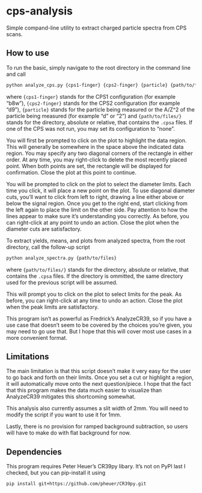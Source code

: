 # cps-analysis

 Simple compand-line utility to extract charged particle spectra from CPS scans.

## How to use

 To run the basic, simply navigate to the root directory in the command line and call
 ~~~bash
 python analyze_cps.py {cps1-finger} {cps2-finger} {particle} {path/to/files/}
 ~~~
 where `{cps1-finger}` stands for the CPS1 configuration (for example “b8w”),
 `{cps2-finger}` stands for the CPS2 configuration (for example “d9”),
 `{particle}` stands for the particle being measured or the A/Z^2 of the particle being measured (for example “d” or “2”)
 and `{path/to/files/}` stands for the directory, absolute or relative, that contains the `.cpsa` files.
 If one of the CPS was not run, you may set its configuration to “none”.

 You will first be prompted to click on the plot to highlight the data region.
 This will generally be somewhere in the space above the indicated data region.
 You may specify any two diagonal corners of the rectangle in either order.
 At any time, you may right-click to delete the most recently placed point.
 When both points are set, the rectangle will be displayed for confirmation.
 Close the plot at this point to continue.

 You will be prompted to click on the plot to select the diameter limits.
 Each time you click, it will place a new point on the plot.
 To use diagonal diameter cuts, you’ll want to click from left to right,
 drawing a line either above or below the signal region.
 Once you get to the right end, start clicking from the left again to place the limit on the other side.
 Pay attention to how the lines appear to make sure it’s understanding you correctly.
 As before, you can right-click at any point to undo an action.
 Close the plot when the diameter cuts are satisfactory.

 To extract yields, means, and plots from analyzed spectra,
 from the root directory, call the follow-up script
 ~~~bash
 python analyze_spectra.py {path/to/files}
 ~~~
 where `{path/to/files/}` stands for the directory, absolute or relative, that contains the `.cpsa` files.
 If the directory is ommitted, the same directory used for the previous script will be assumed.

 This will prompt you to click on the plot to select limits for the peak.
 As before, you can right-click at any time to undo an action.
 Close the plot when the peak limits are satisfactory.

 This program isn’t as powerful as Fredrick’s AnalyzeCR39,
 so if you have a use case that doesn’t seem to be covered by the choices you’re given,
 you may need to go use that.
 But I hope that this will cover most use cases in a more convenient format.

## Limitations

 The main limitation is that this script doesn’t make it very easy for the user to go back and forth on their limits.
 Once you set a cut or highlight a region, it will automatically move onto the next question/piece.
 I hope that the fact that this program makes the data much easier to visualize than AnalyzeCR39
 mitigates this shortcoming somewhat. 

 This analysis also currently assumes a slit width of 2mm.
 You will need to modify the script if you want to use it for 1mm.

 Lastly, there is no provision for ramped background subtraction,
 so users will have to make do with flat background for now.

## Dependencies

 This program requires Peter Heuer’s CR39py libary.
 It’s not on PyPI last I checked, but you can pip-install it using
 ~~~bash
 pip install git+https://github.com/pheuer/CR39py.git
 ~~~
